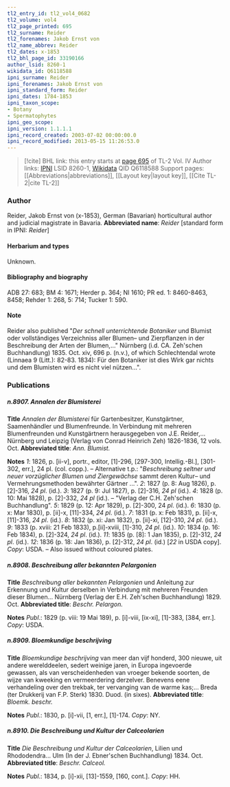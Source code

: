 ```yaml
---
tl2_entry_id: tl2_vol4_0682
tl2_volume: vol4
tl2_page_printed: 695
tl2_surname: Reider
tl2_forenames: Jakob Ernst von
tl2_name_abbrev: Reider
tl2_dates: x-1853
tl2_bhl_page_id: 33190166
author_lsid: 8260-1
wikidata_id: Q6118588
ipni_surname: Reider
ipni_forenames: Jakob Ernst von
ipni_standard_form: Reider
ipni_dates: 1784-1853
ipni_taxon_scope: 
- Botany
- Spermatophytes
ipni_geo_scope: 
ipni_version: 1.1.1.1
ipni_record_created: 2003-07-02 00:00:00.0
ipni_record_modified: 2013-05-15 11:26:53.0
---
```


> [!cite] BHL link: this entry starts at [page 695](https://www.biodiversitylibrary.org/page/33190166) of TL-2 Vol. IV
> Author links: [IPNI](https://www.ipni.org/a/8260-1) LSID 8260-1, [Wikidata](https://www.wikidata.org/wiki/Q6118588) QID Q6118588
> Support pages: [[Abbreviations|abbreviations]], [[Layout key|layout key]], [[Cite TL-2|cite TL-2]]

### Author

Reider, Jakob Ernst von (x-1853), German (Bavarian) horticultural author and judicial magistrate in Bavaria. 
**Abbreviated name**: *Reider* \[standard form in IPNI: *Reider*\]

#### Herbarium and types

Unknown.

#### Bibliography and biography

ADB 27: 683; BM 4: 1671; Herder p. 364; NI 1610; PR ed. 1: 8460-8463, 8458; Rehder 1: 268, 5: 714; Tucker 1: 590.

#### Note

Reider also published "*Der schnell unterrichtende Botaniker* und Blumist oder vollständiges Verzeichniss aller Blumen– und Zierpflanzen in der Beschreibung der Arten der Blumen,..." Nürnberg (i.d. CA. Zeh'schen Buchhandlung) 1835. Oct. xiv, 696 p.
(n.v.), of which Schlechtendal wrote (Linnaea 9 (Litt.): 82-83. 1834): Für den Botaniker ist dies Wirk gar nichts und dem Blumisten wird es nicht viel nützen...".

### Publications

##### n.8907. Annalen der Blumisterei

**Title**
*Annalen der Blumisterei* für Gartenbesitzer, Kunstgärtner, Saamenhändler und Blumenfreunde. In Verbindung mit mehreren Blumenfreunden und Kunstgärtnern herausgegeben von J.E. Reider,... Nürnberg und Leipzig (Verlag von Conrad Heinrich Zeh) 1826-1836, 12 vols. Oct.
**Abbreviated title**: *Ann. Blumist.*

**Notes**
*1*: 1826, p. \[ii-v\], portr., editor, \[1\]-296, \[297-300, Intellig.-Bl.\], \[301-302, err.\], 24 pl. (col. copp.). – Alternative t.p.: "*Beschreibung seltner und neuer vorzüglicher Blumen und Ziergewächse* sammt deren Kultur– und Vermehrungsmethoden bewährter Gärtner ...".
*2*: 1827 (p. 8: Aug 1826), p. \[2\]-316, *24 pl*. (id.).
*3*: 1827 (p. 9: Jul 1827), p. \[2\]-316, *24 pl* (id.).
*4*: 1828 (p. 10: Mai 1828), p. \[2\]-332, *24 pl* (id.). – "Verlag der C.H. Zeh'schen Buchhandlung".
*5*: 1829 (p. 12: Apr 1829), p. \[2\]-300, 24 *pl*. (id.).
*6*: 1830 (p. x: Mar 1830), p. \[ii\]-x, \[11\]-334, *24 pl*. (id.).
*7*: 1831 (p. x: Feb 1831), p. \[ii\]-x, \[11\]-316, *24 pl*. (id.).
*8*: 1832 (p. xi: Jan 1832), p. \[ii\]-xi, \[12\]-310, *24 pl*. (id.).
*9*: 1833 (p. xviii: 21 Feb 1833), p.\[ii\]-xviii, \[1\]-310, *24 pl*. (id.).
*10*: 1834 (p. 16: Feb 1834), p. \[2\]-324, *24 pl*. (id.).
*11*: 1835 (p. \[8\]: 1 Jan 1835), p. \[2\]-312, *24 pl*. (id.).
*12*: 1836 (p. 18: Jan 1836), p. \[2\]-312, *24 pl*. (id.) \[*22* in USDA copy\].
*Copy*: USDA. – Also issued without coloured plates.

##### n.8908. Beschreibung aller bekannten Pelargonien

**Title**
*Beschreibung aller bekannten Pelargonien* und Anleitung zur Erkennung und Kultur derselben in Verbindung mit mehreren Freunden dieser Blumen... Nürnberg (Verlag der E.H. Zeh'schen Buchhandlung) 1829. Oct.
**Abbreviated title**: *Beschr. Pelargon.*

**Notes**
*Publ*.: 1829 (p. viii: 19 Mai 189), p. \[i\]-viii, \[ix-xi\], \[1\]-383, \[384, err.\]. *Copy*: USDA.

##### n.8909. Bloemkundige beschrijving

**Title**
*Bloemkundige beschrijving* van meer dan vijf honderd, 300 nieuwe, uit andere werelddeelen, sedert weinige jaren, in Europa ingevoerde gewassen, als van verscheidenheden van vroeger bekende soorten, de wijze van kweeking en vermeerdering derzelver. Benevens eene verhandeling over den trekbak, ter vervanging van de warme kas;... Breda (ter Drukkerij van F.P. Sterk) 1830. Duod. (in sixes).
**Abbreviated title**: *Bloemk. beschr.*

**Notes**
*Publ*.: 1830, p. \[i\]-vii, \[1, err.\], \[1\]-174. *Copy*: NY.

##### n.8910. Die Beschreibung und Kultur der Calceolarien

**Title**
*Die Beschreibung und Kultur der Calceolarien*, Lilien und Rhododendra... Ulm (In der J. Ebner'schen Buchhandlung) 1834. Oct.
**Abbreviated title**: *Beschr. Calceol.*

**Notes**
*Publ*.: 1834, p. \[i\]-xii, \[13\]-1559, \[160, cont.\]. *Copy*: HH.

